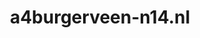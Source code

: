 ---
layout: post
title: "a4burgerveen-n14.nl"
internal_url: "/dutchgov/a4burgerveen-n14.nl.html"
subdomains_count: 2
all_subdomains_count: 2
urls_count: 2
ssl_rank: 0
http_rank: 30
url_link: /data/a4burgerveen-n14.nl/urls.txt
all_subdomains_link: /data/a4burgerveen-n14.nl/all_subdomains.txt
subdomains_link: /data/a4burgerveen-n14.nl/subdomains.txt
categories: dutchgov
---
